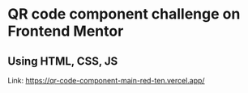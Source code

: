 # QR code component challenge on Frontend Mentor
## Using HTML, CSS, JS

Link: https://qr-code-component-main-red-ten.vercel.app/
